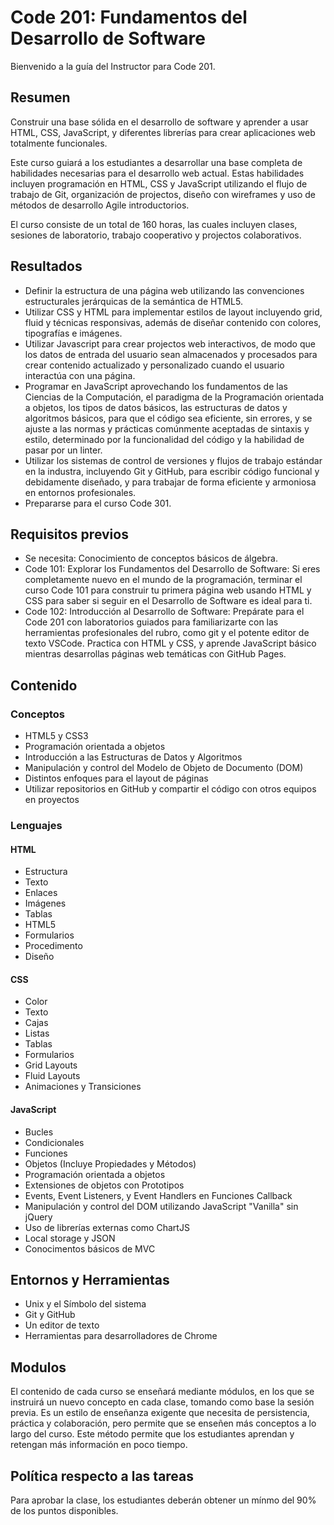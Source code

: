 ﻿# Code 201: Fundamentos del Desarrollo de Software

Bienvenido a la guía del Instructor para Code 201.

## Resumen

Construir una base sólida en el desarrollo de software y aprender a usar
HTML, CSS, JavaScript, y diferentes librerías para crear 
aplicaciones web totalmente funcionales.

Este curso guiará a los estudiantes a desarrollar una base completa
de habilidades necesarias para el desarrollo web actual. Estas habilidades incluyen
programación en HTML, CSS y JavaScript utilizando el flujo de trabajo de Git,
organización de projectos, diseño con wireframes y uso
de métodos de desarrollo Agile introductorios.

El curso consiste de un total de 160 horas, las cuales incluyen clases, sesiones de laboratorio, trabajo cooperativo y 
projectos colaborativos.

## Resultados

-   Definir la estructura de una página web utilizando las convenciones
    estructurales jerárquicas de la semántica de HTML5.
-   Utilizar CSS y HTML para implementar estilos de layout incluyendo grid,
    fluid y técnicas responsivas, además de diseñar contenido con colores,
    tipografías e imágenes.
-   Utilizar Javascript para crear projectos web interactivos, de modo que los datos
    de entrada del usuario sean almacenados y procesados para crear contenido actualizado
    y personalizado cuando el usuario interactúa con una página. 
-   Programar en JavaScript aprovechando los fundamentos de las Ciencias de la
    Computación, el paradigma de la Programación orientada a objetos, los tipos de datos básicos,
    las estructuras de datos y algoritmos básicos, para que el código sea
    eficiente, sin errores, y se ajuste a las normas y prácticas comúnmente aceptadas 
    de sintaxis y estilo, determinado por la funcionalidad del código
    y la habilidad de pasar por un linter.
-   Utilizar los sistemas de control de versiones y flujos de trabajo estándar en la industra,
    incluyendo Git y GitHub, para escribir código funcional y debidamente diseñado,
    y para trabajar de forma eficiente y armoniosa en entornos
    profesionales.
-   Prepararse para el curso Code 301.

## Requisitos previos

-   Se necesita: Conocimiento de conceptos básicos de álgebra.
-   Code 101: Explorar los Fundamentos del Desarrollo de Software: Si eres completamente nuevo
    en el mundo de la programación, terminar el curso Code 101 para construir tu primera página web usando HTML y
    CSS para saber si seguir en el Desarrollo de Software es ideal para
    ti.
-   Code 102: Introducción al Desarrollo de Software: Prepárate para el Code 201
    con laboratorios guiados para familiarizarte con las
    herramientas profesionales del rubro, como git y el potente
    editor de texto VSCode. Practica con HTML y CSS, y aprende
    JavaScript básico mientras desarrollas páginas web temáticas con GitHub Pages.

## Contenido

### Conceptos

-   HTML5 y CSS3
-   Programación orientada a objetos
-   Introducción a las Estructuras de Datos y Algoritmos
-   Manipulación y control del Modelo de Objeto de Documento (DOM)
-   Distintos enfoques para el layout de páginas
-   Utilizar repositorios en GitHub y compartir el código con otros equipos en proyectos

### Lenguajes

#### HTML

-   Estructura
-   Texto
-   Enlaces
-   Imágenes
-   Tablas
-   HTML5
-   Formularios
-   Procedimento
-   Diseño

#### CSS

-   Color
-   Texto
-   Cajas
-   Listas
-   Tablas
-   Formularios
-   Grid Layouts
-   Fluid Layouts
-   Animaciones y Transiciones

#### JavaScript

-   Bucles
-   Condicionales
-   Funciones
-   Objetos (Incluye Propiedades y Métodos)
-   Programación orientada a objetos
-   Extensiones de objetos con Prototipos
-   Events, Event Listeners, y Event Handlers en Funciones Callback
-   Manipulación y control del DOM utilizando JavaScript \"Vanilla\" sin
    jQuery
-   Uso de librerías externas como ChartJS
-   Local storage y JSON
-   Conocimentos básicos de MVC

## Entornos y Herramientas

-   Unix y el Símbolo del sistema
-   Git y GitHub
-   Un editor de texto
-   Herramientas para desarrolladores de Chrome

## Modulos

El contenido de cada curso se enseñará mediante módulos, en los que
se instruirá un nuevo concepto en cada clase, tomando como base la
sesión previa. Es un estilo de enseñanza exigente que necesita de persistencia,
práctica y colaboración, pero permite que se enseñen más conceptos
a lo largo del curso. Este método permite que los estudiantes aprendan y
retengan más información en poco tiempo.

## Política respecto a las tareas

Para aprobar la clase, los estudiantes deberán obtener un mínmo del 90% de
los puntos disponibles.
